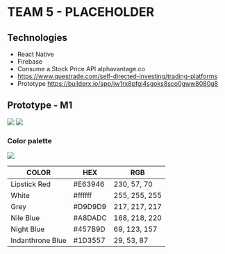 # TEAM 5 - PLACEHOLDER

## Technologies

- React Native
- Firebase
- Consume a Stock Price API alphavantage.co
- https://www.questrade.com/self-directed-investing/trading-platforms
- Prototype https://builderx.io/app/jw1rx8pfgj4sgoks8sco0gww8080g8

## Prototype - M1
![](https://i.imgur.com/Kbx1e27.png)
![](https://i.imgur.com/dvN1jn4.png)

### Color palette
![](https://i.imgur.com/OnTgHjg.png)

COLOR | HEX | RGB
------------ | -------------| -------------
Lipstick Red | #E63946 | 230, 57, 70
White | #ffffff | 255, 255, 255
Grey | #D9D9D9 | 217, 217, 217
Nile Blue | #A8DADC | 168, 218, 220
Night Blue | #457B9D | 69, 123, 157
Indanthrone Blue  | #1D3557| 29, 53, 87

